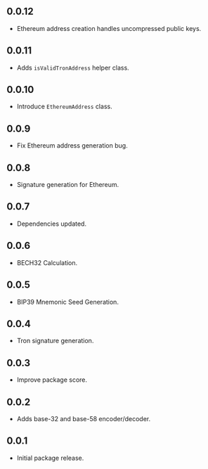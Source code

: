 ## 0.0.12

* Ethereum address creation handles uncompressed public keys.

## 0.0.11

* Adds `isValidTronAddress` helper class.

## 0.0.10

* Introduce `EthereumAddress` class.

## 0.0.9

* Fix Ethereum address generation bug.

## 0.0.8

* Signature generation for Ethereum.

## 0.0.7

* Dependencies updated.

## 0.0.6

* BECH32 Calculation.

## 0.0.5

* BIP39 Mnemonic Seed Generation.

## 0.0.4

* Tron signature generation.

## 0.0.3

* Improve package score.

## 0.0.2

* Adds base-32 and base-58 encoder/decoder.

## 0.0.1

* Initial package release.
